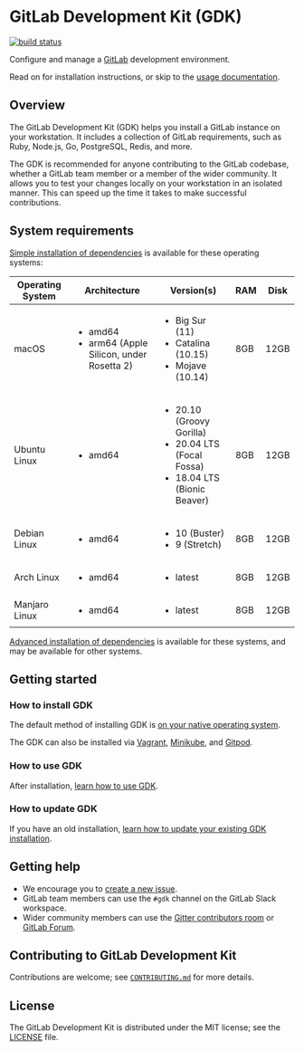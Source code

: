 # GitLab Development Kit (GDK)

[![build status](https://gitlab.com/gitlab-org/gitlab-development-kit/badges/master/pipeline.svg)](https://gitlab.com/gitlab-org/gitlab-development-kit/pipelines)

Configure and manage a [GitLab](https://about.gitlab.com) development
environment.

Read on for installation instructions, or skip to the
[usage documentation](doc/howto/index.md).

## Overview

The GitLab Development Kit (GDK) helps you install a GitLab instance on your
workstation. It includes a collection of GitLab requirements, such as Ruby,
Node.js, Go, PostgreSQL, Redis, and more.

The GDK is recommended for anyone contributing to the GitLab codebase, whether a
GitLab team member or a member of the wider community. It allows you to test
your changes locally on your workstation in an isolated manner. This can speed
up the time it takes to make successful contributions.

## System requirements

[Simple installation of dependencies](doc/index.md) is available for these operating systems:

| Operating System | Architecture | Version(s) | RAM | Disk |
| ---------------- | ------------ | ---------- | --- | ---- |
| macOS            | <ul><li>amd64</li><li>arm64 (Apple Silicon, under Rosetta 2)</li></ul> | <ul><li>Big Sur (11)</li><li>Catalina (10.15)</li><li>Mojave (10.14)</li><ul> | 8GB | 12GB |
| Ubuntu Linux     | <ul><li>amd64</li></ul> | <ul><li>20.10 (Groovy Gorilla)</li><li>20.04 LTS (Focal Fossa)</li><li>18.04 LTS (Bionic Beaver)</li><ul> | 8GB | 12GB |
| Debian Linux     | <ul><li>amd64</li></ul> | <ul><li>10 (Buster)</li><li>9 (Stretch)</li><ul> | 8GB | 12GB |
| Arch Linux     | <ul><li>amd64</li></ul> | <ul><li>latest</li> | 8GB | 12GB |
| Manjaro Linux     | <ul><li>amd64</li></ul> | <ul><li>latest</li> | 8GB | 12GB |

[Advanced installation of dependencies](doc/advanced.md) is available for these systems, and may be available for other systems.

## Getting started

### How to install GDK

The default method of installing GDK is [on your native operating system](doc/index.md).

The GDK can also be installed via [Vagrant](doc/howto/vagrant.md), [Minikube](doc/howto/kubernetes/minikube.md), and [Gitpod](doc/howto/gitpod.md).

### How to use GDK

After installation, [learn how to use GDK](doc/howto/index.md).

### How to update GDK

If you have an old installation, [learn how to update your existing GDK installation](doc/index.md#update-gdk).

## Getting help

- We encourage you to [create a new issue](https://gitlab.com/gitlab-org/gitlab-development-kit/-/issues/new).
- GitLab team members can use the `#gdk` channel on the GitLab Slack workspace.
- Wider community members can use the [Gitter contributors room](https://gitter.im/gitlab/contributors)
  or [GitLab Forum](https://forum.gitlab.com/c/community/community-contributions/15).

## Contributing to GitLab Development Kit

Contributions are welcome; see [`CONTRIBUTING.md`](CONTRIBUTING.md)
for more details.

## License

The GitLab Development Kit is distributed under the MIT license; see the
[LICENSE](LICENSE) file.
